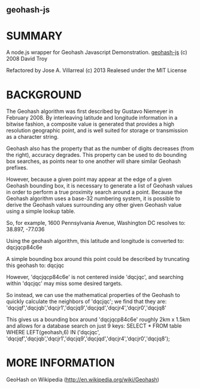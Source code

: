 geohash-js
----------

SUMMARY
======
A node.js wrapper for Geohash Javascript Demonstration.
[geohash-js](https://github.com/davetroy/geohash-js)
(c) 2008 David Troy

Refactored by Jose A. Villarreal (c) 2013
Realesed under the MIT License

BACKGROUND
==========

The Geohash algorithm was first described by Gustavo Niemeyer in February 2008.  By interleaving latitude and longitude information in a bitwise fashion, a composite value is generated that provides a high resolution geographic point, and is well suited for storage or transmission as a character string.

Geohash also has the property that as the number of digits decreases (from the right), accuracy degrades.  This property can be used to do bounding box searches, as points near to one another will share similar Geohash prefixes.

However, because a given point may appear at the edge of a given Geohash bounding box, it is necessary to generate a list of Geohash values in order to perform a true proximity search around a point.  Because the Geohash algorithm uses a base-32 numbering system, it is possible to derive the Geohash values surrounding any other given Geohash value using a simple lookup table.

So, for example, 1600 Pennsylvania Avenue, Washington DC resolves to:
38.897, -77.036

Using the geohash algorithm, this latitude and longitude is converted to:
dqcjqcp84c6e

A simple bounding box around this point could be described by truncating this geohash to:
dqcjqc

However, 'dqcjqcp84c6e' is not centered inside 'dqcjqc', and searching within 'dqcjqc' may miss some desired targets.

So instead, we can use the mathematical properties of the Geohash to quickly calculate the neighbors of 'dqcjqc';  we find that they are:
'dqcjqf','dqcjqb','dqcjr1','dqcjq9','dqcjqd','dqcjr4','dqcjr0','dqcjq8'

This gives us a bounding box around 'dqcjqcp84c6e' roughly 2km x 1.5km and allows for a database search on just 9 keys:
SELECT * FROM table WHERE LEFT(geohash,6) IN ('dqcjqc', 'dqcjqf','dqcjqb','dqcjr1','dqcjq9','dqcjqd','dqcjr4','dqcjr0','dqcjq8');

MORE INFORMATION
================
GeoHash on Wikipedia (http://en.wikipedia.org/wiki/Geohash)
